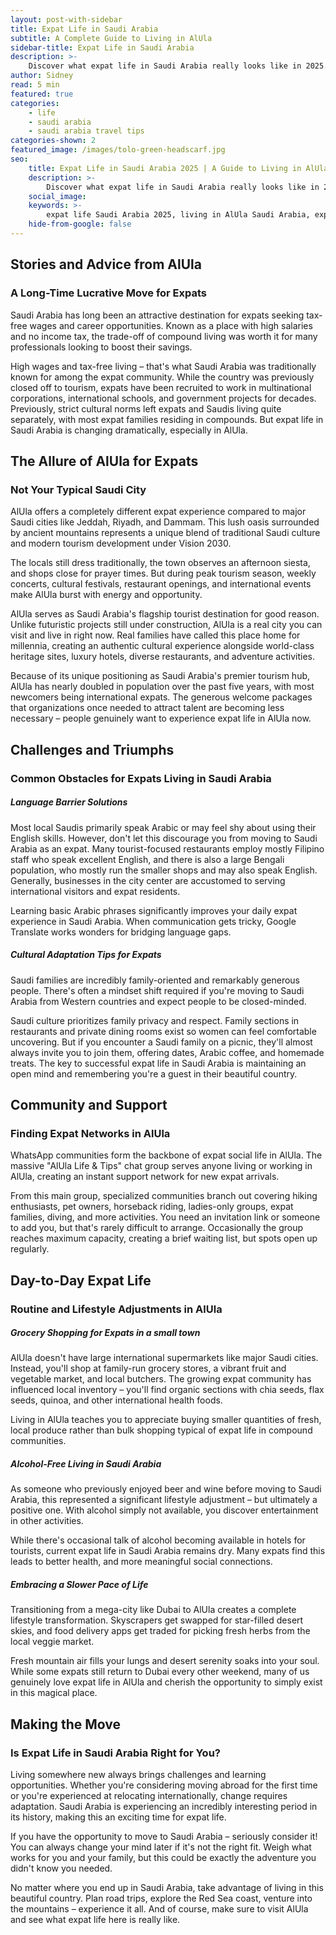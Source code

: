 ```yaml
---
layout: post-with-sidebar
title: Expat Life in Saudi Arabia 
subtitle: A Complete Guide to Living in AlUla
sidebar-title: Expat Life in Saudi Arabia
description: >-
    Discover what expat life in Saudi Arabia really looks like in 2025. From AlUla's thriving community to cultural adaptation tips - this is your insider guide to making the move.
author: Sidney
read: 5 min
featured: true
categories:
    - life
    - saudi arabia
    - saudi arabia travel tips
categories-shown: 2
featured_image: /images/tolo-green-headscarf.jpg
seo:
    title: Expat Life in Saudi Arabia 2025 | A Guide to Living in AlUla
    description: >-
        Discover what expat life in Saudi Arabia really looks like in 2025. From AlUla's thriving expat community to overcoming cultural challenges - your complete guide to living in Saudi's flagship tourism destination.
    social_image:
    keywords: >-
        expat life Saudi Arabia 2025, living in AlUla Saudi Arabia, expat community AlUla, moving to Saudi Arabia guide, Saudi Arabia expat jobs, AlUla expat housing, expat tips Saudi Arabia, Saudi Arabia lifestyle expats, AlUla tourism jobs, expat families Saudi Arabia, Saudi Arabia cultural adaptation, AlUla cost of living expats
    hide-from-google: false
---
```


## Stories and Advice from AlUla 
### A Long-Time **Lucrative** Move for Expats

Saudi Arabia has long been an attractive destination for expats seeking tax-free wages and career opportunities. Known as a place with high salaries and no income tax, the trade-off of compound living was worth it for many professionals looking to boost their savings.

High wages and tax-free living – that's what Saudi Arabia was traditionally known for among the expat community. While the country was previously closed off to tourism, expats have been recruited to work in multinational corporations, international schools, and government projects for decades. Previously, strict cultural norms left expats and Saudis living quite separately, with most expat families residing in compounds. But expat life in Saudi Arabia is changing dramatically, especially in AlUla.

## The Allure of AlUla for Expats
### Not Your **Typical** Saudi City

AlUla offers a completely different expat experience compared to major Saudi cities like Jeddah, Riyadh, and Dammam. This lush oasis surrounded by ancient mountains represents a unique blend of traditional Saudi culture and modern tourism development under Vision 2030.

The locals still dress traditionally, the town observes an afternoon siesta, and shops close for prayer times. But during peak tourism season, weekly concerts, cultural festivals, restaurant openings, and international events make AlUla burst with energy and opportunity.

AlUla serves as Saudi Arabia's flagship tourist destination for good reason. Unlike futuristic projects still under construction, AlUla is a real city you can visit and live in right now. Real families have called this place home for millennia, creating an authentic cultural experience alongside world-class heritage sites, luxury hotels, diverse restaurants, and adventure activities.

Because of its unique positioning as Saudi Arabia's premier tourism hub, AlUla has nearly doubled in population over the past five years, with most newcomers being international expats. The generous welcome packages that organizations once needed to attract talent are becoming less necessary – people genuinely want to experience expat life in AlUla now.

## Challenges and Triumphs
### Common **Obstacles** for Expats Living in Saudi Arabia

##### **Language Barrier Solutions**

Most local Saudis primarily speak Arabic or may feel shy about using their English skills. However, don't let this discourage you from moving to Saudi Arabia as an expat. Many tourist-focused restaurants employ mostly Filipino staff who speak excellent English, and there is also a large Bengali population, who mostly run the smaller shops and may also speak English. Generally, businesses in the city center are accustomed to serving international visitors and expat residents.

Learning basic Arabic phrases significantly improves your daily expat experience in Saudi Arabia. When communication gets tricky, Google Translate works wonders for bridging language gaps.

##### **Cultural Adaptation Tips for Expats**

Saudi families are incredibly family-oriented and remarkably generous people. There's often a mindset shift required if you're moving to Saudi Arabia from Western countries and expect people to be closed-minded. 

Saudi culture prioritizes family privacy and respect. Family sections in restaurants and private dining rooms exist so women can feel comfortable uncovering. But if you encounter a Saudi family on a picnic, they'll almost always invite you to join them, offering dates, Arabic coffee, and homemade treats. The key to successful expat life in Saudi Arabia is maintaining an open mind and remembering you're a guest in their beautiful country.

## Community and Support
### Finding Expat **Networks** in AlUla

WhatsApp communities form the backbone of expat social life in AlUla. The massive "AlUla Life & Tips" chat group serves anyone living or working in AlUla, creating an instant support network for new expat arrivals.

From this main group, specialized communities branch out covering hiking enthusiasts, pet owners, horseback riding, ladies-only groups, expat families, diving, and more activities. You need an invitation link or someone to add you, but that's rarely difficult to arrange. Occasionally the group reaches maximum capacity, creating a brief waiting list, but spots open up regularly.

## Day-to-Day Expat Life
### Routine and Lifestyle **Adjustments** in AlUla

##### **Grocery Shopping for Expats in a small town**

AlUla doesn't have large international supermarkets like major Saudi cities. Instead, you'll shop at family-run grocery stores, a vibrant fruit and vegetable market, and local butchers. The growing expat community has influenced local inventory – you'll find organic sections with chia seeds, flax seeds, quinoa, and other international health foods.

Living in AlUla teaches you to appreciate buying smaller quantities of fresh, local produce rather than bulk shopping typical of expat life in compound communities.

##### **Alcohol-Free Living in Saudi Arabia**

As someone who previously enjoyed beer and wine before moving to Saudi Arabia, this represented a significant lifestyle adjustment – but ultimately a positive one. With alcohol simply not available, you discover entertainment in other activities.

While there's occasional talk of alcohol becoming available in hotels for tourists, current expat life in Saudi Arabia remains dry. Many expats find this leads to better health, and more meaningful social connections.

##### **Embracing a Slower Pace of Life**

Transitioning from a mega-city like Dubai to AlUla creates a complete lifestyle transformation. Skyscrapers get swapped for star-filled desert skies, and food delivery apps get traded for picking fresh herbs from the local veggie market.

Fresh mountain air fills your lungs and desert serenity soaks into your soul. While some expats still return to Dubai every other weekend, many of us genuinely love expat life in AlUla and cherish the opportunity to simply exist in this magical place.

## Making the Move 
### Is Expat Life in Saudi Arabia **Right** for You?

Living somewhere new always brings challenges and learning opportunities. Whether you're considering moving abroad for the first time or you're experienced at relocating internationally, change requires adaptation. Saudi Arabia is experiencing an incredibly interesting period in its history, making this an exciting time for expat life.

If you have the opportunity to move to Saudi Arabia – seriously consider it! You can always change your mind later if it's not the right fit. Weigh what works for you and your family, but this could be exactly the adventure you didn't know you needed.

No matter where you end up in Saudi Arabia, take advantage of living in this beautiful country. Plan road trips, explore the Red Sea coast, venture into the mountains – experience it all. And of course, make sure to visit AlUla and see what expat life here is really like.
